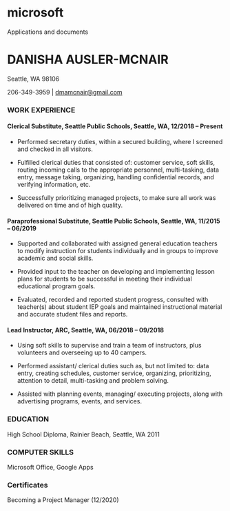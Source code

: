 # microsoft
Applications and documents

# **DANISHA AUSLER-MCNAIR**

Seattle, WA 98106

206-349-3959					|		     dmamcnair@gmail.com

### **WORK EXPERIENCE** 

#### Clerical Substitute, Seattle Public Schools, Seattle, WA, 12/2018 – Present  
- Performed secretary duties, within a secured building, where I screened and checked in all visitors.

-	Fulfilled clerical duties that consisted of: customer service, soft skills, routing incoming calls to the appropriate personnel, multi-tasking, data entry, message taking, organizing, handling confidential records, and verifying information, etc.

-	Successfully prioritizing managed projects, to make sure all work was delivered on time and of high quality.

#### Paraprofessional Substitute, Seattle Public Schools, Seattle, WA, 11/2015 – 06/2019  
-	Supported and collaborated with assigned general education teachers to modify instruction for students individually and in groups to improve academic and social skills.

-	Provided input to the teacher on developing and implementing lesson plans for students to be successful in meeting their individual educational program goals.

-	Evaluated, recorded and reported student progress, consulted with teacher(s) about student IEP goals and maintained instructional material and accurate student files and reports.

#### Lead Instructor, ARC, Seattle, WA, 06/2018 – 09/2018
-	Using soft skills to supervise and train a team of instructors, plus volunteers and overseeing up to 40 campers.

-	Performed assistant/ clerical duties such as, but not limited to: data entry, creating schedules, customer service, organizing, prioritizing, attention to detail, multi-tasking and problem solving.

-	Assisted with planning events, managing/ executing projects, along with advertising programs, events, and services.

### EDUCATION 

High School Diploma, Rainier Beach, Seattle, WA 2011

### COMPUTER SKILLS

Microsoft Office, Google Apps

### Certificates
Becoming a Project Manager (12/2020)
